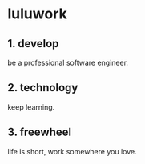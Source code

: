 # luluwork

## 1. develop
be a professional software engineer.

## 2. technology
keep learning.

## 3. freewheel
life is short, work somewhere you love.

